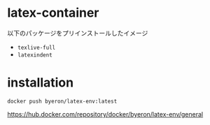 # latex-container
以下のパッケージをプリインストールしたイメージ
- `texlive-full`
- `latexindent`

# installation
`docker push byeron/latex-env:latest`

https://hub.docker.com/repository/docker/byeron/latex-env/general